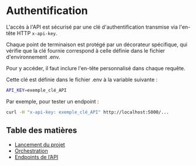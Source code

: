 # Authentification

L'accès à l'API est sécurisé par une clé d'authentification transmise via l'en-tête HTTP `x-api-key`.

Chaque point de terminaison est protégé par un décorateur spécifique, qui vérifie que la clé fournie correspond à celle définie dans le fichier d'environnement .env.



Pour y accéder, il faut inclure l'en-tête personnalisé dans chaque requête.

Cette clé est définie dans le fichier  .env à la variable suivante :
```bash
API_KEY=exemple_clé_API
```
Par exemple, pour tester un endpoint :
```bash
curl -H "x-api-key: exemple_clé_API" http://localhost:5000/...
```



## Table des matières

- [Lancement du projet](docs/setup.md)
- [Orchestration](docs/orchestration.md)
- [Endpoints de l’API](docs/api_endpoints.md)

